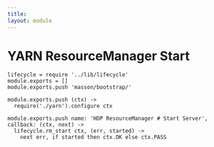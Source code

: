 ```yaml
---
title: 
layout: module
---
```


# YARN ResourceManager Start

    lifecycle = require '../lib/lifecycle'
    module.exports = []
    module.exports.push 'masson/bootstrap/'

    module.exports.push (ctx) ->
      require('./yarn').configure ctx

    module.exports.push name: 'HDP ResourceManager # Start Server', callback: (ctx, next) ->
      lifecycle.rm_start ctx, (err, started) ->
        next err, if started then ctx.OK else ctx.PASS